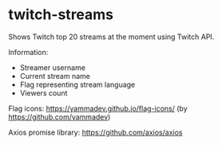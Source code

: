 # twitch-streams

Shows Twitch top 20 streams at the moment using Twitch API.

Information:

- Streamer username
- Current stream name
- Flag representing stream language
- Viewers count

Flag icons: https://yammadev.github.io/flag-icons/ (by https://github.com/yammadev)

Axios promise library: https://github.com/axios/axios
